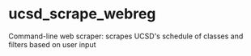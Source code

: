 # ucsd_scrape_webreg
Command-line web scraper: scrapes UCSD's schedule of classes and filters based on user input
